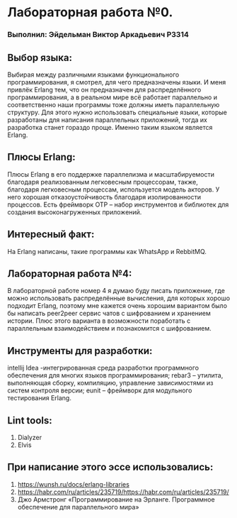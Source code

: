 # Лабораторная работа №0.
### Выполнил: Эйдельман Виктор Аркадьевич P3314

## Выбор языка:
Выбирая между различными языками функционального программирования,
я смотрел, для чего предназначены языки. И меня привлёк Erlang тем,
что он предназначен для распределённого программирования, а в реальном
мире всё работает параллельно и соответственно наши программы тоже должны
иметь параллельную структуру. Для этого нужно использовать специальные языки,
которые разработаны для написания параллельных приложений, тогда их разработка
станет гораздо проще. Именно таким языком является Erlang.

## Плюсы Erlang:
Плюсы Erlang в его поддержке параллелизма и масштабируемости благодаря 
реализованным легковесным процессорам, также, благодаря легковесным процессам,
используется модель акторов. У него хорошая отказоустойчивость благодаря
изолированности процессов. Есть фреймворк OTP – набор инструментов и библиотек
для создания высоконагруженных приложений. 

## Интересный факт:
На Erlang написаны, такие программы как WhatsApp и RebbitMQ.

## Лабораторная работа №4:
В лабораторной работе номер 4 я думаю буду писать приложение, где можно
использовать распределённые вычисления, для которых хорошо подходит Erlang,
поэтому мне кажется очень хорошим вариантом было бы написать peer2peer сервис
чатов с шифрованием и хранением истории. Плюс этого варианта в возможности
поработать с параллельным взаимодействием и познакомится с шифрованием.

## Инструменты для разработки:
intellij Idea -интегрированная среда разработки программного обеспечения 
для многих языков программирования; 
rebar3 – утилита, выполняющая сборку, компиляцию,
управление зависимостями из систем контроля версии;
eunit – фреймворк для модульного тестирования Erlang.

## Lint tools:
1) Dialyzer
2) Elvis

## При написание этого эссе использовались:
1) https://wunsh.ru/docs/erlang-libraries
2) https://habr.com/ru/articles/235719/https://habr.com/ru/articles/235719/
3) Джо Армстронг «Программирование на Эрланге. Программное обеспечение для параллельного мира»

